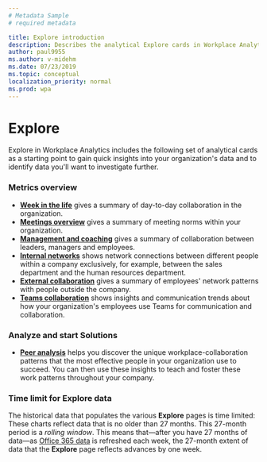 ```yaml
---
# Metadata Sample
# required metadata

title: Explore introduction
description: Describes the analytical Explore cards in Workplace Analytics
author: paul9955
ms.author: v-midehm
ms.date: 07/23/2019
ms.topic: conceptual
localization_priority: normal 
ms.prod: wpa
---
```


# Explore

Explore in Workplace Analytics includes the following set of analytical cards as a starting point to gain quick insights into your organization's data and to identify data you'll want to investigate further.

### Metrics overview

* [**Week in the life**](../use/explore-metrics-week-in-the-life.md) gives a summary of day-to-day collaboration in the organization.
* [**Meetings overview**](../use/explore-metrics-meetings-overview.md) gives a summary of meeting norms within your organization.
* [**Management and coaching**](../use/explore-metrics-management-and-coaching.md) gives a summary of collaboration between leaders, managers and employees.
* [**Internal networks**](../use/explore-metrics-internal-networks.md) shows network connections between different people within a company exclusively, for example, between the sales department and the human resources department.
* [**External collaboration**](../use/explore-metrics-external-collaboration.md) gives a summary of employees' network patterns with people outside the company.
* [**Teams collaboration**](../use/explore-metrics-teams.md) shows insights and communication trends about how your organization's employees use Teams for communication and collaboration.

### Analyze and start Solutions

* [**Peer analysis**](../use/peer-analysis.md) helps you discover the unique workplace-collaboration patterns that the most effective people in your organization use to succeed. You can then use these insights to teach and foster these work patterns throughout your company.

### Time limit for Explore data

<!-- ORIGINAL: The historical data that populates the various **Explore** pages is time limited: These charts reflect data that is no older than 27 months. This 27-month period is a _rolling window_. This means that&mdash;after you have 27 months of data&mdash;with each month that passes, the 27-month limit of data that support the **Explore** pages advances by one month.  -->

The historical data that populates the various **Explore** pages is time limited: These charts reflect data that is no older than 27 months. This 27-month period is a _rolling window_. This means that&mdash;after you have 27 months of data&mdash;as [Office 365 data](data-sources.md#office-365-data) is refreshed each week, the 27-month extent of data that the **Explore** page reflects advances by one week.  
